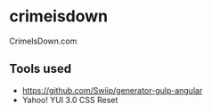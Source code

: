 crimeisdown
===========

CrimeIsDown.com

## Tools used

 - https://github.com/Swiip/generator-gulp-angular
 - Yahoo! YUI 3.0 CSS Reset

